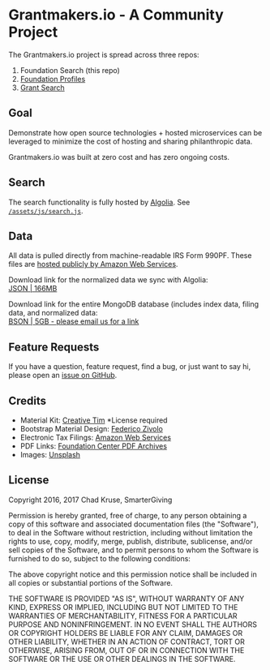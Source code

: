 # Grantmakers.io - A Community Project

The Grantmakers.io project is spread across three repos:  
1. Foundation Search (this repo)
1. [Foundation Profiles](https://github.com/grantmakers/profiles)
1. [Grant Search](https://github.com/grantmakers/charity-search)    

## Goal  
Demonstrate how open source technologies + hosted microservices can be leveraged to minimize the cost of hosting and sharing philanthropic data.

Grantmakers.io was built at zero cost and has zero ongoing costs.  

## Search  
The search functionality is fully hosted by [Algolia](https://www.algolia.com/). See [`/assets/js/search.js`](https://github.com/grantmakers/grantmakers.github.io/blob/master/assets/js/search.js).  

## Data  
All data is pulled directly from machine-readable IRS Form 990PF. These files are [hosted publicly by Amazon Web Services](https://aws.amazon.com/public-datasets/irs-990/).

Download link for the normalized data we sync with Algolia:  
[JSON | 166MB](https://drive.google.com/open?id=0B_ODHXi37sCcTEFhWmdvX3V3MzA)

Download link for the entire MongoDB database (includes index data, filing data, and normalized data:  
[BSON | 5GB - please email us for a link](mailto:opensource@grantmakers.io)

## Feature Requests
If you have a question, feature request, find a bug, or just want to say hi, please open an [issue on GitHub](https://github.com/grantmakers/grantmakers.github.io/issues).

## Credits
- Material Kit: [Creative Tim](https://github.com/timcreative/material-kit) *License required
- Bootstrap Material Design: [Federico Zivolo](https://github.com/FezVrasta/bootstrap-material-design)
- Electronic Tax Filings: [Amazon Web Services](https://aws.amazon.com/public-datasets/irs-990/)
- PDF Links: [Foundation Center PDF Archives](http://990finder.foundationcenter.org/)
- Images: [Unsplash](https://unsplash.com/)

## License
Copyright 2016, 2017 Chad Kruse, SmarterGiving

Permission is hereby granted, free of charge, to any person obtaining a copy of this software and associated documentation files (the "Software"), to deal in the Software without restriction, including without limitation the rights to use, copy, modify, merge, publish, distribute, sublicense, and/or sell copies of the Software, and to permit persons to whom the Software is furnished to do so, subject to the following conditions:

The above copyright notice and this permission notice shall be included in all copies or substantial portions of the Software.

THE SOFTWARE IS PROVIDED "AS IS", WITHOUT WARRANTY OF ANY KIND, EXPRESS OR IMPLIED, INCLUDING BUT NOT LIMITED TO THE WARRANTIES OF MERCHANTABILITY, FITNESS FOR A PARTICULAR PURPOSE AND NONINFRINGEMENT. IN NO EVENT SHALL THE AUTHORS OR COPYRIGHT HOLDERS BE LIABLE FOR ANY CLAIM, DAMAGES OR OTHER LIABILITY, WHETHER IN AN ACTION OF CONTRACT, TORT OR OTHERWISE, ARISING FROM, OUT OF OR IN CONNECTION WITH THE SOFTWARE OR THE USE OR OTHER DEALINGS IN THE SOFTWARE.

